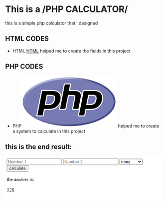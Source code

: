 # This is a /PHP CALCULATOR/

this is a simple php calculator that i designed


## HTML CODES
 
 * HTML [HTML](HTML.png) helped me to create the fields in this project

## PHP CODES

* PHP![php](php.png) helped me to create a system to calculate in this project

## this is the end result:

![screenshot](wer.png)

